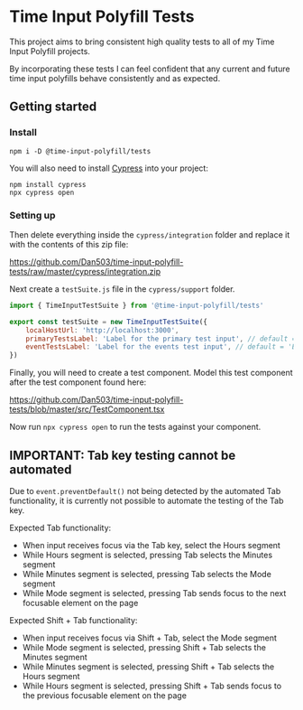 # Time Input Polyfill Tests

This project aims to bring consistent high quality tests to all of my Time Input Polyfill projects.

By incorporating these tests I can feel confident that any current and future time input polyfills behave consistently and as expected.

## Getting started

### Install

```
npm i -D @time-input-polyfill/tests
```

You will also need to install [Cypress](https://www.cypress.io/) into your project:

```
npm install cypress
npx cypress open
```

### Setting up

Then delete everything inside the `cypress/integration` folder and replace it with the contents of this zip file:

https://github.com/Dan503/time-input-polyfill-tests/raw/master/cypress/integration.zip

Next create a `testSuite.js` file in the `cypress/support` folder.

```js
import { TimeInputTestSuite } from '@time-input-polyfill/tests'

export const testSuite = new TimeInputTestSuite({
	localHostUrl: 'http://localhost:3000',
	primaryTestsLabel: 'Label for the primary test input', // default = 'Primary tests'
	eventTestsLabel: 'Label for the events test input', // default = 'Event tests'
})
```

Finally, you will need to create a test component. Model this test component after the test component found here:

https://github.com/Dan503/time-input-polyfill-tests/blob/master/src/TestComponent.tsx

Now run `npx cypress open` to run the tests against your component.

## IMPORTANT: Tab key testing cannot be automated

Due to `event.preventDefault()` not being detected by the automated Tab functionality, it is currently not possible to automate the testing of the Tab key.

Expected Tab functionality:

-   When input receives focus via the Tab key, select the Hours segment
-   While Hours segment is selected, pressing Tab selects the Minutes segment
-   While Minutes segment is selected, pressing Tab selects the Mode segment
-   While Mode segment is selected, pressing Tab sends focus to the next focusable element on the page

Expected Shift + Tab functionality:

-   When input receives focus via Shift + Tab, select the Mode segment
-   While Mode segment is selected, pressing Shift + Tab selects the Minutes segment
-   While Minutes segment is selected, pressing Shift + Tab selects the Hours segment
-   While Hours segment is selected, pressing Shift + Tab sends focus to the previous focusable element on the page
